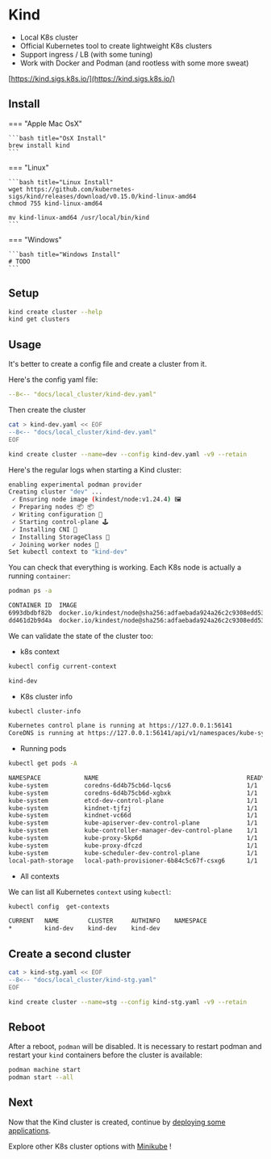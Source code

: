 # Kind

- Local K8s cluster
- Official Kubernetes tool to create lightweight K8s clusters
- Support ingress / LB (with some tuning)
- Work with Docker and Podman (and rootless with some more sweat)

[https://kind.sigs.k8s.io/](https://kind.sigs.k8s.io/)

## Install

=== "Apple Mac OsX"

    ```bash title="OsX Install"
    brew install kind
    ```

=== "Linux"

    ```bash title="Linux Install"
    wget https://github.com/kubernetes-sigs/kind/releases/download/v0.15.0/kind-linux-amd64
    chmod 755 kind-linux-amd64

    mv kind-linux-amd64 /usr/local/bin/kind
    ```

=== "Windows"

    ```bash title="Windows Install"
    # TODO
    ```

## Setup

```bash
kind create cluster --help
kind get clusters
```

## Usage

It's better to create a config file and create a cluster from it. 

Here's the config yaml file:

```yaml linenums="1" title="kind-dev.yaml"
--8<-- "docs/local_cluster/kind-dev.yaml"
```

Then create the cluster

```bash
cat > kind-dev.yaml << EOF
--8<-- "docs/local_cluster/kind-dev.yaml"
EOF
```
```bash
kind create cluster --name=dev --config kind-dev.yaml -v9 --retain
```

Here's the regular logs when starting a Kind cluster:

```bash
enabling experimental podman provider
Creating cluster "dev" ...
 ✓ Ensuring node image (kindest/node:v1.24.4) 🖼
 ✓ Preparing nodes 📦 📦
 ✓ Writing configuration 📜
 ✓ Starting control-plane 🕹️
 ✓ Installing CNI 🔌
 ✓ Installing StorageClass 💾
 ✓ Joining worker nodes 🚜
Set kubectl context to "kind-dev"
```

You can check that everything is working. Each K8s node is actually a running `container`:

```bash
podman ps -a
```
```bash
CONTAINER ID  IMAGE                                                                                           COMMAND     CREATED        STATUS            PORTS                                        NAMES
6993dbdbf82b  docker.io/kindest/node@sha256:adfaebada924a26c2c9308edd53c6e33b3d4e453782c0063dc0028bdebaddf98              3 minutes ago  Up 3 minutes ago  127.0.0.1:55210->6443/tcp                    dev-control-plane
dd461d2b9d4a  docker.io/kindest/node@sha256:adfaebada924a26c2c9308edd53c6e33b3d4e453782c0063dc0028bdebaddf98              3 minutes ago  Up 3 minutes ago  0.0.0.0:3080->80/tcp, 0.0.0.0:3443->443/tcp  dev-worker
```

We can validate the state of the cluster too:

- k8s context

```bash
kubectl config current-context
```
```bash
kind-dev
```

- K8s cluster info

```bash
kubectl cluster-info
```
```bash
Kubernetes control plane is running at https://127.0.0.1:56141
CoreDNS is running at https://127.0.0.1:56141/api/v1/namespaces/kube-system/services/kube-dns:dns/proxy
```

- Running pods

```bash
kubectl get pods -A
```
```bash
NAMESPACE            NAME                                         READY   STATUS    RESTARTS   AGE
kube-system          coredns-6d4b75cb6d-lqcs6                     1/1     Running   0          4m6s
kube-system          coredns-6d4b75cb6d-xgbxk                     1/1     Running   0          4m6s
kube-system          etcd-dev-control-plane                       1/1     Running   0          4m18s
kube-system          kindnet-tjfzj                                1/1     Running   0          4m6s
kube-system          kindnet-vc66d                                1/1     Running   0          4m1s
kube-system          kube-apiserver-dev-control-plane             1/1     Running   0          4m18s
kube-system          kube-controller-manager-dev-control-plane    1/1     Running   0          4m18s
kube-system          kube-proxy-5kp6d                             1/1     Running   0          4m6s
kube-system          kube-proxy-dfczd                             1/1     Running   0          4m1s
kube-system          kube-scheduler-dev-control-plane             1/1     Running   0          4m18s
local-path-storage   local-path-provisioner-6b84c5c67f-csxg6      1/1     Running   0          4m6s
```

- All contexts

We can list all Kubernetes `context` using `kubectl`:

```bash
kubectl config  get-contexts
```
```bash
CURRENT   NAME        CLUSTER     AUTHINFO    NAMESPACE
*         kind-dev    kind-dev    kind-dev
```

## Create a second cluster

```bash
cat > kind-stg.yaml << EOF
--8<-- "docs/local_cluster/kind-stg.yaml"
EOF
```
```bash
kind create cluster --name=stg --config kind-stg.yaml -v9 --retain
```

## Reboot

After a reboot, `podman` will be disabled. It is necessary to restart podman and restart your `kind` containers before the cluster is available:

```bash
podman machine start
podman start --all
```

## Next

Now that the Kind cluster is created, continue by [deploying some applications](../app_deployment.md).

Explore other K8s cluster options with [Minikube](options/minikube.md) !